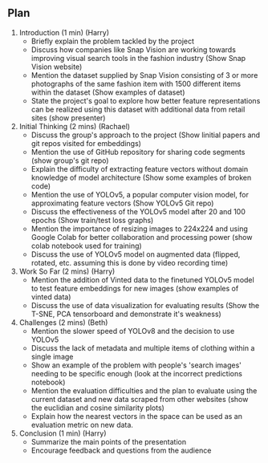 ## Plan
1. Introduction (1 min) (Harry)
	- Briefly explain the problem tackled by the project
	- Discuss how companies like Snap Vision are working towards improving visual search tools in the fashion industry (Show Snap Vision website)
	-   Mention the dataset supplied by Snap Vision consisting of 3 or more photographs of the same fashion item with 1500 different items within the dataset (Show examples of dataset)
	-   State the project's goal to explore how better feature representations can be realized using this dataset with additional data from retail sites (show presenter)
2. Initial Thinking (2 mins) (Rachael)
	-   Discuss the group's approach to the project (Show linitial papers and git repos visited for embeddings)
	-   Mention the use of GitHub repository for sharing code segments (show group's git repo)
	-   Explain the difficulty of extracting feature vectors without domain knowledge of model architecture (Show some examples of broken code)
	-   Mention the use of YOLOv5, a popular computer vision model, for approximating feature vectors (Show YOLOv5 Git repo)
	-   Discuss the effectiveness of the YOLOv5 model after 20 and 100 epochs (Show train/test loss graphs)
	-   Mention the importance of resizing images to 224x224 and using Google Colab for better collaboration and processing power (show colab notebook used for training)
	-  Discuss the use of YOLOv5 model on augmented data (flipped, rotated, etc. assuming this is done by video recording time)
1. Work So Far (2 mins) (Harry)
	-   Mention the addition of Vinted data to the finetuned YOLOv5 model to test feature embeddings for new images (show examples of vinted data)
	-   Discuss the use of data visualization for evaluating results (Show the T-SNE, PCA tensorboard and demonstrate it's weakness)
2. Challenges (2 mins) (Beth)
	-   Mention the slower speed of YOLOv8 and the decision to use YOLOv5
	-   Discuss the lack of metadata and multiple items of clothing within a single image
	-   Show an example of the problem with people's 'search images' needing to be specific enough (look at the incorrect predictions notebook)
	-   Mention the evaluation difficulties and the plan to evaluate using the current dataset and new data scraped from other websites (show the euclidian and cosine similarity plots)
	- Explain how the nearest vectors in the space can be used as an evaluation metric on new data.
3. Conclusion (1 min) (Harry)
	-   Summarize the main points of the presentation
	-   Encourage feedback and questions from the audience
